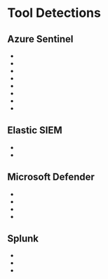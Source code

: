 # Tool Detections

## Azure Sentinel
- []()
- []()
- []()
- []()
- []()
- []()
- []()
- []()

## Elastic SIEM
- []()
- []()

## Microsoft Defender
- []()
- []()
- []()
- []()

## Splunk
- []()
- []()
- []()


